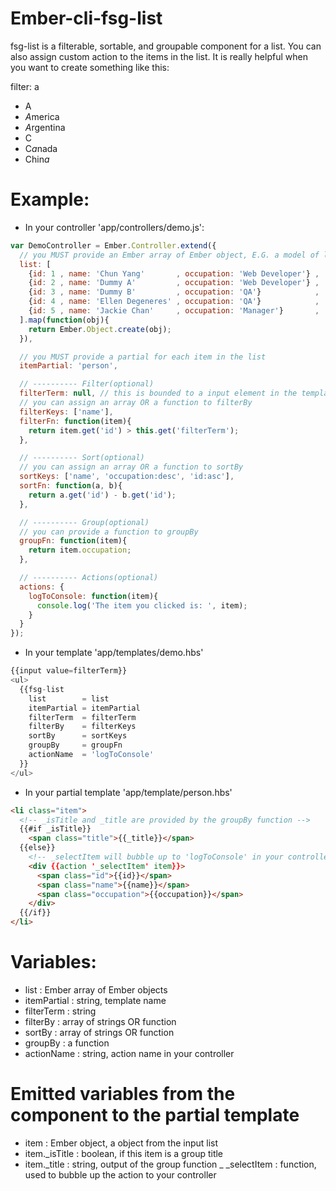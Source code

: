 # Ember-cli-fsg-list
fsg-list is a filterable, sortable, and groupable component for a list.
You can also assign custom action to the items in the list.
It is really helpful when you want to create something like this:
<!---
TODO: use a dynamic gif to replace this
-->
filter: a
- A
- *A*merica
- *A*rgentina
- C
- C*a*nada
- Chin*a*

# Example:

- In your controller 'app/controllers/demo.js':
```javascript
var DemoController = Ember.Controller.extend({
  // you MUST provide an Ember array of Ember object, E.G. a model of list
  list: [
    {id: 1 , name: 'Chun Yang'       , occupation: 'Web Developer'} ,
    {id: 2 , name: 'Dummy A'         , occupation: 'Web Developer'} ,
    {id: 3 , name: 'Dummy B'         , occupation: 'QA'}            ,
    {id: 4 , name: 'Ellen Degeneres' , occupation: 'QA'}            ,
    {id: 5 , name: 'Jackie Chan'     , occupation: 'Manager'}       ,
  ].map(function(obj){
    return Ember.Object.create(obj);
  }),

  // you MUST provide a partial for each item in the list
  itemPartial: 'person',

  // ---------- Filter(optional)
  filterTerm: null, // this is bounded to a input element in the template
  // you can assign an array OR a function to filterBy
  filterKeys: ['name'],
  filterFn: function(item){
    return item.get('id') > this.get('filterTerm');
  },

  // ---------- Sort(optional)
  // you can assign an array OR a function to sortBy
  sortKeys: ['name', 'occupation:desc', 'id:asc'],
  sortFn: function(a, b){
    return a.get('id') - b.get('id');
  },

  // ---------- Group(optional)
  // you can provide a function to groupBy
  groupFn: function(item){
    return item.occupation;
  },

  // ---------- Actions(optional)
  actions: {
    logToConsole: function(item){
      console.log('The item you clicked is: ', item);
    }
  }
});
```

- In your template 'app/templates/demo.hbs'
```javascript
{{input value=filterTerm}}
<ul>
  {{fsg-list
    list        = list
    itemPartial = itemPartial
    filterTerm  = filterTerm
    filterBy    = filterKeys
    sortBy      = sortKeys
    groupBy     = groupFn
    actionName  = 'logToConsole'
  }}
</ul>
```

- In your partial template 'app/template/person.hbs'
```html
<li class="item">
  <!-- _isTitle and _title are provided by the groupBy function -->
  {{#if _isTitle}}
    <span class="title">{{_title}}</span>
  {{else}}
    <!-- _selectItem will bubble up to 'logToConsole' in your controller-->
    <div {{action '_selectItem' item}}>
      <span class="id">{{id}}</span>
      <span class="name">{{name}}</span>
      <span class="occupation">{{occupation}}</span>
    </div>
  {{/if}}
</li>
```

# Variables:
- list        : Ember array of Ember objects
- itemPartial : string, template name
- filterTerm  : string
- filterBy    : array of strings OR function
- sortBy      : array of strings OR function
- groupBy     : a function
- actionName  : string, action name in your controller

# Emitted variables from the component to the partial template
- item           : Ember object, a object from the input list
- item.\_isTitle : boolean, if this item is a group title
- item.\_title   : string, output of the group function
_ \_selectItem   : function, used to bubble up the action to your controller
